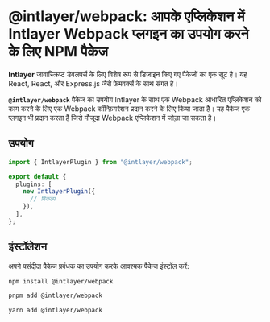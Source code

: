 # @intlayer/webpack: आपके एप्लिकेशन में Intlayer Webpack प्लगइन का उपयोग करने के लिए NPM पैकेज

**Intlayer** जावास्क्रिप्ट डेवलपर्स के लिए विशेष रूप से डिज़ाइन किए गए पैकेजों का एक सूट है। यह React, React, और Express.js जैसे फ्रेमवर्क्स के साथ संगत है।

**`@intlayer/webpack`** पैकेज का उपयोग Intlayer के साथ एक Webpack आधारित एप्लिकेशन को काम करने के लिए एक Webpack कॉन्फ़िगरेशन प्रदान करने के लिए किया जाता है। यह पैकेज एक प्लगइन भी प्रदान करता है जिसे मौजूदा Webpack एप्लिकेशन में जोड़ा जा सकता है।

## उपयोग

```ts
import { IntlayerPlugin } from "@intlayer/webpack";

export default {
  plugins: [
    new IntlayerPlugin({
      // विकल्प
    }),
  ],
};
```

## इंस्टॉलेशन

अपने पसंदीदा पैकेज प्रबंधक का उपयोग करके आवश्यक पैकेज इंस्टॉल करें:

```bash packageManager="npm"
npm install @intlayer/webpack
```

```bash packageManager="pnpm"
pnpm add @intlayer/webpack
```

```bash packageManager="yarn"
yarn add @intlayer/webpack
```
